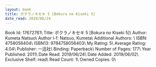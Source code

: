 ```yaml
---
layout: book
title: ボクラノキセキ 5 [Bokura no Kiseki 5]
date_read: 2019/06/24
---
```


Book Id: 17672761\ 
Title: ボクラノキセキ 5 [Bokura no Kiseki 5]\ 
Author: Kumeta Natsuo\ 
Author l-f: Natsuo, Kumeta\ 
Additional Authors: \ 
ISBN: 4758056404\ 
ISBN13: 9784758056403\ 
My Rating: 5\ 
Average Rating: 4.04\ 
Publisher: 一迅社\ 
Binding: Paperback\ 
Number of Pages: 177\ 
Year Published: 2011\ 
Date Read: 2019/06/24\ 
Date Added: 2019/06/02\ 
Exclusive Shelf: read\ 
Read Count: 1\ 
Owned Copies: 0\ 

